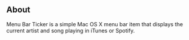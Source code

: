 ## About

Menu Bar Ticker is a simple Mac OS X menu bar item that displays the current
artist and song playing in iTunes or Spotify.
